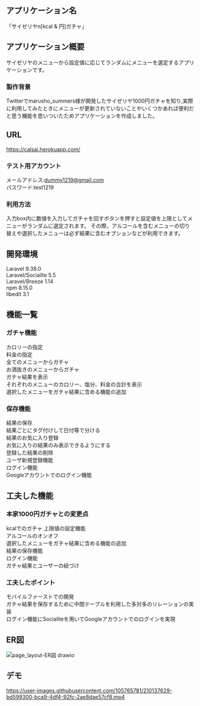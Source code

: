 ## アプリケーション名

「サイゼリヤn[kcal & 円]ガチャ」

## アプリケーション概要

サイゼリヤのメニューから設定値に応じてランダムにメニューを選定するアプリケーションです。

### 製作背景

Twitterでmarusho_summers様が開発したサイゼリヤ1000円ガチャを知り,実際に利用してみたときにメニューが更新されていないことやいくつかあれば便利だと思う機能を思いついたためアプリケーションを作成しました。

## URL
https://calsai.herokuapp.com/

### テスト用アカウント
メールアドレス:dummy1219@gmail.com  
パスワード:test1219

### 利用方法
入力box内に数値を入力してガチャを回すボタンを押すと設定値を上限としてメニューがランダムに選定されます。
その際、アルコールを含むメニューの切り替えや選択したメニューは必ず結果に含むオプションなどが利用できます。

## 開発環境
Laravel 9.38.0  
Laravel/Socialite 5.5  
Laravel/Breeze 1.14  
npm 8.15.0  
libedit 3.1  

## 機能一覧  
### ガチャ機能
カロリーの指定  
料金の指定  
全てのメニューからガチャ  
お酒抜きのメニューからガチャ  
ガチャ結果を表示  
それぞれのメニューのカロリー、塩分、料金の合計を表示  
選択したメニューをガチャ結果に含める機能の追加  
### 保存機能
結果の保存  
結果ごとにタグ付けして日付等で分ける  
結果のお気に入り登録  
お気に入りの結果のみ表示できるようにする  
登録した結果の削除  
ユーザ新規登録機能  
ログイン機能  
Googleアカウントでのログイン機能

## 工夫した機能
### 本家1000円ガチャとの変更点  
kcalでのガチャ
上限値の設定機能  
アルコールのオンオフ  
選択したメニューをガチャ結果に含める機能の追加  
結果の保存機能  
ログイン機能  
ガチャ結果とユーザーの紐づけ  

### 工夫したポイント
モバイルファーストでの開発  
ガチャ結果を保存するために中間テーブルを利用した多対多のリレーションの実装    
ログイン機能にSocialiteを用いてGoogleアカウントでのログインを実現  

## ER図  
![page_layout-ER図 drawio](https://user-images.githubusercontent.com/105765781/208471495-123d8c6b-e400-45ce-bcd0-ea1116c2fba2.png)

## デモ
https://user-images.githubusercontent.com/105765781/210137629-bd599300-bca9-4df4-92fc-2ae8dae57cf8.mp4







